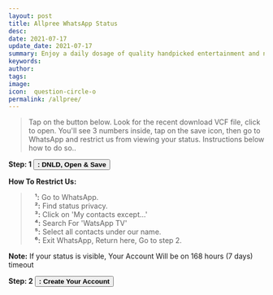 ```yaml
---
layout: post
title: Allpree WhatsApp Status
desc: 
date: 2021-07-17
update_date: 2021-07-17
summary: Enjoy a daily dosage of quality handpicked entertainment and news from amazing people all over Jamaica Via your WhatsApp Status
keywords: 
author: 
tags: 
image: 
icon:  question-circle-o
permalink: /allpree/
---
```




> Tap on the button below. Look for the recent download VCF file, click to open. You'll see 3 numbers inside, tap on the save icon, then go to WhatsApp and restrict us from viewing your status. Instructions below how to do so..


<b>Step: 1</b> <a href="https://watsapptv.github.io/click%20&%20save%20contact.vcf" target="_blank" class="page-scroll"><button class="btn btn-outline btn-xl" id="#signup"><strong><i class="fa fa-android"></i><i class="fa fa-apple"></i> : DNLD, Open & Save</strong></button></a>



<b>How To Restrict Us:</b>
>&nbsp;&nbsp;&nbsp;<b>¹:</b> Go to WhatsApp.<br>
>&nbsp;&nbsp;&nbsp;<b>²:</b> Find status privacy.<br>
>&nbsp;&nbsp;&nbsp;<b>³:</b> Click on 'My contacts except...'<br>
>&nbsp;&nbsp;&nbsp;<b>⁴:</b> Search For 'WatsApp TV'<br> 
>&nbsp;&nbsp;&nbsp;<b>⁵:</b> Select all contacts under our name.<br>
>&nbsp;&nbsp;&nbsp;<b>⁶:</b> Exit WhatsApp, Return here, Go to step 2.

<b>Note:</b> If your status is visible, Your Account Will be on 168 hours (7 days) timeout

<b>Step: 2</b> <a href="/jm-signup/" class="page-scroll"><button class="btn btn-outline btn-xl" id="#signup"><strong><i class="fa fa-mobile"></i> <i class="fa fa-address-book-o"></i> : Create Your Account</strong></button></a>
                             

